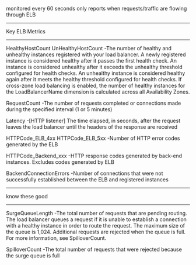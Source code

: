 monitored every 60 seconds
only reports when requests/traffic are flowing through ELB

***************
Key ELB Metrics
***************
HealthyHostCount
UnHealthyHostCount
-The number of healthy and unhealthy instances registered with your load balancer. A newly registered instance is considered healthy after it passes the first health check. An instance is considered unhealthy after it exceeds the unhealthy threshold configured for health checks. An unhealthy instance is considered healthy again after it meets the healthy threshold configured for health checks. If cross-zone load balancing is enabled, the number of healthy instances for the LoadBalancerName dimension is calculated across all Availability Zones.

RequestCount
-The number of requests completed or connections made during the specified interval (1 or 5 minutes)

Latency
-[HTTP listener] The time elapsed, in seconds, after the request leaves the load balancer until the headers of the response are received

HTTPCode_ELB_4xx
HTTPCode_ELB_5xx
-Number of HTTP error codes generated by the ELB

HTTPCode_Backend_xxx
-HTTP response codes generated by back-end instances.  Excludes codes generated by ELB

BackendConnectionErrors
-Number of connections that were not successfully established between the ELB and registered instances

***************
know these good
***************
SurgeQueueLength
-The total number of requests that are pending routing. The load balancer queues a request if it is unable to establish a connection with a healthy instance in order to route the request. The maximum size of the queue is 1,024. Additional requests are rejected when the queue is full. For more information, see SpilloverCount.

SpilloverCount
-The total number of requests that were rejected because the surge queue is full
